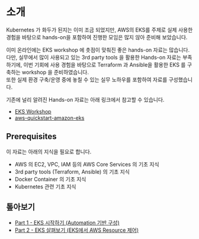 # 소개
Kubernetes 가 화두가 된지는 이미 조금 되었지만, AWS의 EKS를 주제로 실제 사용한 경험을 바탕으로 hands-on을 포함하여 진행한 모임은 많지 않아 준비해 보았습니다.

이미 온라인에는 EKS workshop 에 촛점이 맞춰진 좋은 hands-on 자료는 많습니다. <br>
다만, 실무에서 많이 사용되고 있는 3rd party tools 을 활용한 Hands-on 자료는 부족하기에, 이번 기회에 사용 경험을 바탕으로 Terraform 과 Ansible을 활용한 EKS 를 구축하는 workshop 을 준비하였습니다.<br>
또한 실제 환경 구축/운영 중에 놓칠 수 있는 실무 노하우를 포함하여 자료를 구성했습니다.

기존에 널리 알려진 Hands-on 자료는 아래 링크에서 참고할 수 있습니다.
* [EKS Workshop](https://github.com/stevenshim/easy-ssh-ec2)
* [aws-quickstart-amazon-eks](https://github.com/aws-quickstart/quickstart-amazon-eks)

## Prerequisites
이 자료는 아래의 지식을 필요로 합니다.
* AWS 의 EC2, VPC, IAM 등의 AWS Core Services 의 기초 지식
* 3rd party tools (Terraform, Ansible) 의 기초 지식
* Docker Container 의 기초 지식
* Kubernetes 관련 기초 지식

## 톺아보기
* [Part 1 - EKS 시작하기 (Automation 기반 구성)](description/part1/)
* [Part 2 - EKS 살펴보기 (EKS에서 AWS Resource 제어)](description/part2/)

